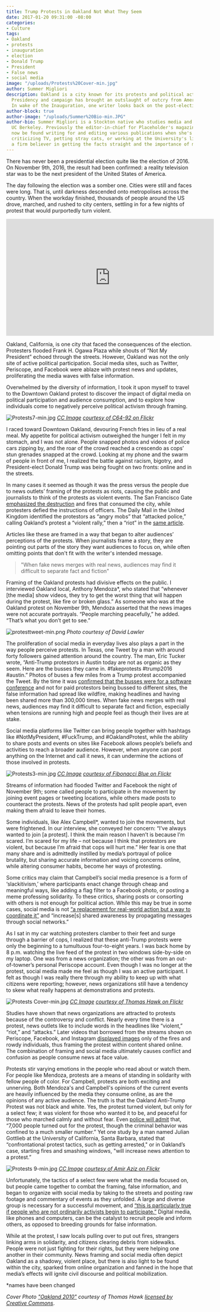 ```yaml
---
title: Trump Protests in Oakland Not What They Seem
date: 2017-01-20 09:31:00 -08:00
categories:
- Culture
tags:
- Oakland
- protests
- inauguration
- election
- Donald Trump
- President
- False news
- social media
image: "/uploads/Protests%20Cover-min.jpg"
author: Summer Migliori
description: Oakland is a city known for its protests and political activism. Trump’s
  Presidency and campaign has brought an outslaught of outcry from American citizens.
  In wake of the Inauguration, one writer looks back on the post-election protests.
author-block: true
author-image: "/uploads/Summer%20Bio-min.JPG"
author-bio: Summer Migliori is a Stockton native who studies media and English at
  UC Berkeley. Previously the editor-in-chief for Placeholder's magazine, she can
  now be found writing for and editing various publications when she's not tweeting,
  criticizing TV, petting stray cats, or working at the University's library. She's
  a firm believer in getting the facts straight and the importance of memes.
---
```


There has never been a presidential election quite like the election of 2016. On November 9th, 2016, the result had been confirmed: a reality television star was to be the next president of the United States of America.

The day following the election was a somber one. Cities were still and faces were long. That is, until darkness descended onto metropolises across the country. When the workday finished, thousands of people around the US drove, marched, and rushed to city centers, settling in for a few nights of protest that would purportedly turn violent.

<iframe width="560" height="315" src="https://www.youtube.com/embed/2fFnp80Rpqs" frameborder="0" allowfullscreen></iframe>

Oakland, California, is one city that faced the consequences of the election. Protesters flooded Frank H. Ogawa Plaza while shouts of “Not My President” echoed through the streets. However, Oakland was not the only site of active political participation. Social media sites, such as Twitter, Periscope, and Facebook were ablaze with protest news and updates, proliferating the media waves with false information.

Overwhelmed by the diversity of information, I took it upon myself to travel to the Downtown Oakland protest to discover the impact of digital media on political participation and audience consumption, and to explore how individuals come to negatively perceive political activism through framing.

![Protests7-min.jpg](/uploads/Protests7-min.jpg)
*[CC Image](https://creativecommons.org/licenses/by/2.0/)* *[courtesy of C64-92 on Flickr](https://www.flickr.com/photos/84938919@N08/8031280221/in/photolist-deGpND-o8v6b7-bPeKGk-8SvSp6-5Y2AkG-na25k6-Nedxv-dwCict-qCTvYf-dD7fkM-abaSCY-mzF8Zf-boLx2D-4vdkxx-NefBt-6tnHWb-cSccyY-7CfSDh-aEmbKs-mmqwXh-jwvecJ-6tivTF-jwwRms-jwvAZS-7Xj2kt-bUXcRq-jzoHG4-dFog1h-jzngP6-6gqPJ-9hWi2A-mfoVRe-qtNyZu-6tiz8T-mupXdA-dD6Ya6-mzDQHT-dDcmTG-dDcmDQ-54fJRy-72rcJw-6tizcv-dDcmmj-6tnHMC-6tizgM-3dYUAo-myX7Rh-dDcmZo-qyVxvJ-NeeyD/)*

I raced toward Downtown Oakland, devouring French fries in lieu of a real meal. My appetite for political activism outweighed the hunger I felt in my stomach, and I was not alone. People snapped photos and videos of police cars zipping by, and the roar of the crowd reached a crescendo as cops’ stun grenades snapped at the crowd. Looking at my phone and the swarm of people in front of me, I realized the battle against racism, bigotry, and President-elect Donald Trump was being fought on two fronts: online and in the streets.

In many cases it seemed as though it was the press versus the people due to news outlets’ framing of the protests as riots, causing the public and journalists to think of the protests as violent events. The San Francisco Gate [emphasized the destruction](http://www.sfgate.com/bayarea/article/Anti-Trump-protests-in-Oakland-turn-violent-10605621.php) and fires that consumed the city, while protesters defied the instructions of officers. The Daily Mail in the United Kingdom identified the protestors as “angry mobs” that “attacked police,” calling Oakland’s protest a “violent rally,” then a “riot” in the [same article](http://www.dailymail.co.uk/news/article-3922098/The-backlash-begins-Disgruntled-anti-Trump-protesters-refuse-accept-election-result-gather-New-York-cities-country.html).

Articles like these are framed in a way that began to alter audiences’ perceptions of the protests. When journalists frame a story, they are pointing out parts of the story they want audiences to focus on, while often omitting points that don't fit with the writer's intended message.

> "When fake news merges with real news, audiences may find it difficult to separate fact and fiction"

Framing of the Oakland protests had divisive effects on the public. I interviewed Oakland local, Anthony Mendoza\*, who stated that “whenever \[the media\] show videos, they try to get the worst thing that will happen during the protest, like fire or broken glass.” As someone who was at the Oakland protest on November 9th, Mendoza asserted that the news images were not accurate portrayals. “People marching peacefully,” he added. “That’s what you don’t get to see.”

![protesttweet-min.png](/uploads/protesttweet-min.png)
*Photo courtesy of David Lawler*

The proliferation of social media in everyday lives also plays a part in the way people perceive protests. In Texas, one Tweet by a man with around forty followers gained attention around the country. The man, Eric Tucker wrote, “Anti-Trump protestors in Austin today are not as organic as they seem. Here are the busses they came in. #fakeprotests #trump2016 #austin.” Photos of buses a few miles from a Trump protest accompanied the Tweet. By the time it was [confirmed that the busses were for a software conference](https://www.nytimes.com/2016/11/20/business/media/how-fake-news-spreads.html?_r=2) and not for paid protestors being bussed to different sites, the false information had spread like wildfire, making headlines and having been shared more than 300,000 times.  When fake news merges with real news, audiences may find it difficult to separate fact and fiction, especially when tensions are running high and people feel as though their lives are at stake.

Social media platforms like Twitter can bring people together with hashtags like #NotMyPresident, #FuckTrump, and #OaklandProtest, while the ability to share posts and events on sites like Facebook allows people’s beliefs and activities to reach a broader audience. However, when anyone can post anything on the Internet and call it news, it can undermine the actions of those involved in protests.

![Protests3-min.jpg](/uploads/Protests3-min.jpg)
*[CC Image](https://creativecommons.org/licenses/by/2.0/legalcode)* *[courtesy of Fibonacci Blue on Flickr](https://www.flickr.com/photos/fibonacciblue/29099724245/in/album-72157672695015345/)*

Streams of information had flooded Twitter and Facebook the night of November 9th; some called people to participate in the movement by joining event pages or tweeting locations, while others made posts to counteract the protests. News of the protests had split people apart, even making them afraid to leave their homes.

Some individuals, like Alex Campbell\*, wanted to join the movements, but were frightened. In our interview, she conveyed her concern: “I’ve always wanted to join \[a protest\]. I think the main reason I haven’t is because I’m scared. I’m scared for my life – not because I think that protestors are violent, but because I’m afraid that cops will hurt me.”  Her fear is one that many share and is admittedly instilled by media’s portrayal of police brutality, but sharing accurate information and voicing concerns online, while altering consumer habits, become her ways of protesting.

Some critics may claim that Campbell’s social media presence is a form of  ‘slackitivism,’ where participants enact change through cheap and meaningful ways, like adding a flag filter to a Facebook photo, or posting a meme professing solidarity. To these critics, sharing posts or consorting with others is not enough for political action. While this may be true in some cases, social media is not [“a replacement for real-world action but a way to coordinate it”](https://www.foreignaffairs.com/articles/2010-12-20/political-power-social-media)  and “increase\[s\] shared awareness by propagating messages through social networks.”

As I sat in my car watching protesters clamber to their feet and surge through a barrier of cops, I realized that these anti-Trump protests were only the beginning to a tumultuous four-to-eight years. I was back home by 8 p.m. watching the live feed of the protest in two windows side-by-side on my laptop. One was from a news organization; the other was from an out-of-towner’s personal Periscope account. Even though I was no longer at the protest, social media made me feel as though I was an active participant. I felt as though I was really there through my ability to keep up with what citizens were reporting; however, news organizations still have a tendency to skew what really happens at demonstrations and protests.

![Protests Cover-min.jpg](/uploads/Protests%20Cover-min.jpg)
*[CC Image](https://creativecommons.org/licenses/by-nc/2.0/legalcode)* *[courtesy of Thomas Hawk on Flickr](https://www.flickr.com/photos/thomashawk/14301558461/in/photolist-nMMe5a-7HxmFG-r6MbBY-oFoUqr-p6WjAy-oXHgkm-tCQxUo-s7459G-pkrRox-s92xsM-pNfsv8-sokxMD-p6Wj39-qZ4oxf-rgNmNF-pdP9Uw-oWoi4n-pyVx3h-pkAyq8-aBkKYF-pWEMQm-qg1Rh2-si6S5e-pLAN4h-qCMgNV-FSrMrz-oihvij-qbaoV8-pA2e7T-qRmEcb-pfnLzC-pAY94g-q5P6gV-pza8wX-q9z4su-qQFPYE-pAW7Ub-pMzSQn-qMt5r5-qM2dEL-pBjzJ3-pjKkvW-sj4Nq9-oWNtwk-pTVBr6-nPEXsp-oRmFmQ-qWmWUA-oXHUyM-qPn6uW)*

Studies have shown that news organizations are attracted to protests because of the controversy and conflict. Nearly every time there is a protest, news outlets like to include words in the headlines like “violent,” “riot,” and “attacks.” Later videos that borrowed from the streams shown on Periscope, Facebook, and Instagram [displayed images](http://www.cnn.com/videos/us/2016/11/10/oakland-trump-protests-officers-injured-watson-bpr.cnn/video/playlists/protests-at-trump-rallies/) only of the fires and rowdy individuals, thus framing the protest within content shared online. The combination of framing and social media ultimately causes conflict and confusion as people consume news at face value.

Protests stir varying emotions in the people who read about or watch them. For people like Mendoza, protests are a means of standing in solidarity with fellow people of color. For Campbell, protests are both exciting and unnerving. Both Mendoza's and Campbell's opinions of the current events are heavily influenced by the media they consume online, as are the opinions of any active audience. The truth is that the Oakland Anti-Trump Protest was not black and white. Yes, the protest turned violent, but only for a select few; it was violent for those who wanted it to be, and peaceful for those who marched calmly and without fear. Even [police will admit](http://www.sfgate.com/bayarea/article/Anti-Trump-protests-in-Oakland-turn-violent-10605621.php) that, “7,000 people turned out for the protest, though the criminal behavior was confined to a much smaller number.” Yet one study by a man named Julian Gottlieb at the University of California, Santa Barbara, stated that “confrontational protest tactics, such as getting arrested," or in Oakland’s case, starting fires and smashing windows, "will increase news attention to a protest.”

![Protests 9-min.jpg](/uploads/Protests%209-min.jpg)
*[CC Image](https://creativecommons.org/licenses/by-nd/2.0/legalcode)* *[courtesy of Amir Aziz on Flickr](https://www.flickr.com/photos/azblk/15689305947/in/photolist-pUpN3X-8h8S3d-rrZAyb-ncPK1P-8RhEDu-Qf8Nch-BSh81b-PzFdpk-zL8dvs-QPfBwc-q2TvKd-8h8TYN-8h4Nb4-5BXAUx-ge5oAP-dVStTC-CLMFmP-uGHBuV-8h5kWv-HBVNFd-Bny6sx-5C2UZb-peQJuA-qbDJYa-5BWNUk-8RgBnC-5C1YUf-aDrrKG-q9xzuE-pUh5GC-CDGpER-qbLEzC-aGWz6X-azi56d-Fu54mm-5C28iE-FGAPZt-FPrXb3-5QSzak-5C26Zj-4LAFkk-QPfz8z-qbQ6bZ-8h8J87-aEuDHN-5BWPdR-azp3ep-aBWACd-BsmtDK-5BWPQi/)*

Unfortunately, the tactics of a select few were what the media focused on, but people came together to combat the framing, false information, and began to organize with social media by taking to the streets and posting raw footage and commentary of events as they unfolded. A large and diverse group is necessary for a successful movement, and [“this is particularly true if people who are not ordinarily activists begin to participate.”](https://www.washingtonpost.com/news/monkey-cage/wp/2016/11/21/people-are-in-the-streets-protesting-donald-trump-but-when-does-protest-actually-work/?utm_term=.025fd7979985) Digital media, like phones and computers, can be the catalyst to recruit people and inform others, as opposed to breeding grounds for false information.

While at the protest, I saw locals pulling over to put out fires, strangers linking arms in solidarity, and citizens clearing debris from sidewalks. People were not just fighting for their rights, but they were helping one another in their community. News framing and social media often depict Oakland as a shadowy, violent place, but there is also light to be found within the city, sparked from online organization and fanned in the hope that media’s effects will ignite civil discourse and political mobilization.

\*names have been changed

*Cover Photo* *["Oakland 2010"](https://www.flickr.com/photos/thomashawk/14301558461/in/photolist-nMMe5a-7HxmFG-r6MbBY-oFoUqr-p6WjAy-oXHgkm-tCQxUo-s7459G-pkrRox-s92xsM-pNfsv8-sokxMD-p6Wj39-qZ4oxf-rgNmNF-pdP9Uw-oWoi4n-pyVx3h-pkAyq8-aBkKYF-pWEMQm-qg1Rh2-si6S5e-pLAN4h-qCMgNV-FSrMrz-oihvij-qbaoV8-pA2e7T-qRmEcb-pfnLzC-pAY94g-q5P6gV-pza8wX-q9z4su-qQFPYE-pAW7Ub-pMzSQn-qMt5r5-qM2dEL-pBjzJ3-pjKkvW-sj4Nq9-oWNtwk-pTVBr6-nPEXsp-oRmFmQ-qWmWUA-oXHUyM-qPn6uW)* *courtesy of Thomas Hawk* *[licensed by Creative Commons](https://creativecommons.org/licenses/by-nc/2.0/legalcode)*.